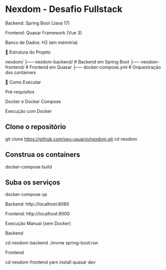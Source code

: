 # Nexdom - Desafio Fullstack

Backend: Spring Boot (Java 17)

Frontend: Quasar Framework (Vue 3)

Banco de Dados: H2 (em memória)

📁 Estrutura do Projeto

nexdom/
├── nexdom-backend/      # Backend em Spring Boot
├── nexdom-frontend/     # Frontend em Quasar
├── docker-compose.yml   # Orquestração dos containers

🚀 Como Executar

Pré-requisitos

Docker e Docker Compose

Execução com Docker

## Clone o repositório
git clone https://github.com/seu-usuario/nexdom.git
cd nexdom

## Construa os containers
docker-compose build

## Suba os serviços
docker-compose up

Backend: http://localhost:8080

Frontend: http://localhost:9000

Execução Manual (sem Docker)

Backend

cd nexdom-backend
./mvnw spring-boot:run

Frontend

cd nexdom-frontend
yarn install
quasar dev